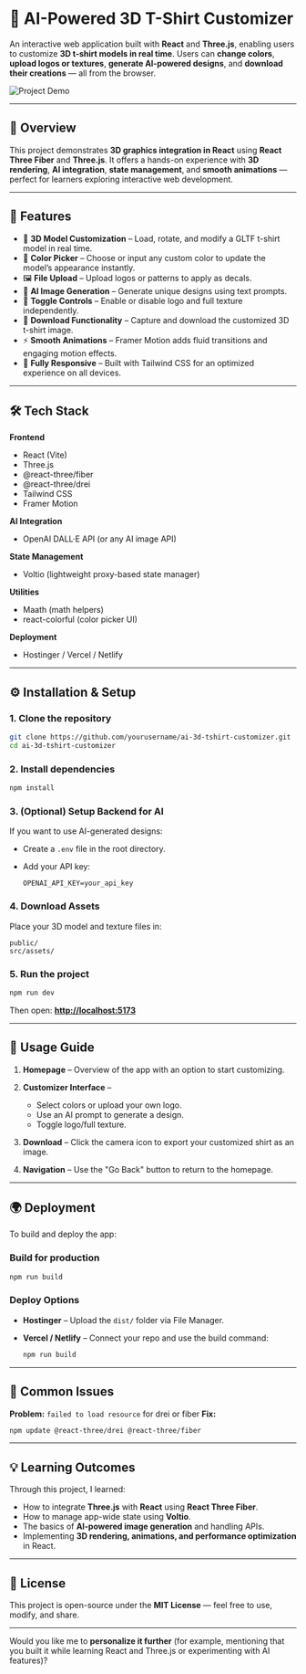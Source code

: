 # 🧠 AI-Powered 3D T-Shirt Customizer

An interactive web application built with **React** and **Three.js**, enabling users to customize **3D t-shirt models in real time**.
Users can **change colors**, **upload logos or textures**, **generate AI-powered designs**, and **download their creations** — all from the browser.

![Project Demo](https://via.placeholder.com/800x400?text=3D+T-Shirt+Customizer+Demo)

---

## 🧩 Overview

This project demonstrates **3D graphics integration in React** using **React Three Fiber** and **Three.js**.
It offers a hands-on experience with **3D rendering**, **AI integration**, **state management**, and **smooth animations** — perfect for learners exploring interactive web development.

---

## 🚀 Features

* 🎨 **3D Model Customization** – Load, rotate, and modify a GLTF t-shirt model in real time.
* 🌈 **Color Picker** – Choose or input any custom color to update the model’s appearance instantly.
* 🖼️ **File Upload** – Upload logos or patterns to apply as decals.
* 🤖 **AI Image Generation** – Generate unique designs using text prompts.
* 🧩 **Toggle Controls** – Enable or disable logo and full texture independently.
* 📸 **Download Functionality** – Capture and download the customized 3D t-shirt image.
* ⚡ **Smooth Animations** – Framer Motion adds fluid transitions and engaging motion effects.
* 📱 **Fully Responsive** – Built with Tailwind CSS for an optimized experience on all devices.

---

## 🛠️ Tech Stack

**Frontend**

* React (Vite)
* Three.js
* @react-three/fiber
* @react-three/drei
* Tailwind CSS
* Framer Motion

**AI Integration**

* OpenAI DALL·E API (or any AI image API)

**State Management**

* Voltio (lightweight proxy-based state manager)

**Utilities**

* Maath (math helpers)
* react-colorful (color picker UI)

**Deployment**

* Hostinger / Vercel / Netlify

---

## ⚙️ Installation & Setup

### 1. Clone the repository

```bash
git clone https://github.com/yourusername/ai-3d-tshirt-customizer.git
cd ai-3d-tshirt-customizer
```

### 2. Install dependencies

```bash
npm install
```

### 3. (Optional) Setup Backend for AI

If you want to use AI-generated designs:

* Create a `.env` file in the root directory.
* Add your API key:

  ```
  OPENAI_API_KEY=your_api_key
  ```

### 4. Download Assets

Place your 3D model and texture files in:

```
public/
src/assets/
```

### 5. Run the project

```bash
npm run dev
```

Then open: **[http://localhost:5173](http://localhost:5173)**

---

## 🧠 Usage Guide

1. **Homepage** – Overview of the app with an option to start customizing.
2. **Customizer Interface** –

   * Select colors or upload your own logo.
   * Use an AI prompt to generate a design.
   * Toggle logo/full texture.
3. **Download** – Click the camera icon to export your customized shirt as an image.
4. **Navigation** – Use the "Go Back" button to return to the homepage.

---

## 🌍 Deployment

To build and deploy the app:

### Build for production

```bash
npm run build
```

### Deploy Options

* **Hostinger** – Upload the `dist/` folder via File Manager.
* **Vercel / Netlify** – Connect your repo and use the build command:

  ```bash
  npm run build
  ```

---

## 🧰 Common Issues

**Problem:** `failed to load resource` for drei or fiber
**Fix:**

```bash
npm update @react-three/drei @react-three/fiber
```

---

## 💡 Learning Outcomes

Through this project, I learned:

* How to integrate **Three.js** with **React** using **React Three Fiber**.
* How to manage app-wide state using **Voltio**.
* The basics of **AI-powered image generation** and handling APIs.
* Implementing **3D rendering, animations, and performance optimization** in React.

---

## 📜 License

This project is open-source under the **MIT License** — feel free to use, modify, and share.

---

Would you like me to **personalize it further** (for example, mentioning that you built it while learning React and Three.js or experimenting with AI features)?
